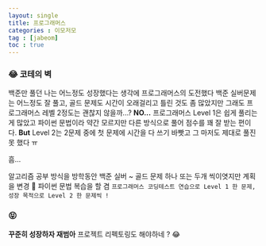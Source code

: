 ```yaml
---
layout: single
title: 프로그래머스 
categories : 이모저모
tag : [jabeom]
toc : true
---
```


### 😂 코테의 벽

백준만 풀던 나는 어느정도 성장했다는 생각에 프로그래머스의 도전했다
백준 실버문제는 어느정도 잘 풀고, 골드 문제도 시간이 오래걸리고 틀린 것도 좀 많았지만 그래도 프로그래머스 레벨 2정도는 괜찮지 않을까...?
**NO...**
프로그래머스 Level 1은 쉽게 풀리는 게 많았고 파이썬 문법이라 약간 모르지만 다른 방식으로 풀어 점수를 꽤 잘 받는 편이다. **But** Level 2는 2문제 중에
첫 문제에 시간을 다 쓰기 바빳고 그 마저도 제대로 풀진 못 했다 ㅠ

흠...

알고리즘 공부 방식을 방학동안 백준 실버 ~ 골드 문제 하나 또는 두개 씩이엿지만
계획을 변경 👀 파이썬 문법 복습을 할 겸 `프로그래머스 코딩테스트 연습으로
Level 1 한 문제, 성장 목적으로 Level 2 한 문제씩 !`

### 😝
**꾸준히 성장하자 재범아**
프로젝트 리펙토링도 해야하네 ? 😂
